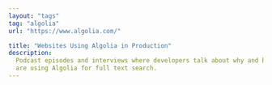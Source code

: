 ```yaml
---
layout: "tags"
tag: "algolia"
url: "https://www.algolia.com/"

title: "Websites Using Algolia in Production"
description:
  Podcast episodes and interviews where developers talk about why and how they
  are using Algolia for full text search.
---
```

